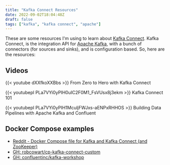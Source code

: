 ```yaml
---
title: "Kafka Connect Resources"
date: 2022-09-02T18:04:48Z
draft: false
tags: ["kafka", "kafka connect", "apache"]
---
```


These are some resources I'm using to learn about [Kafka Connect][1]. Kafka Connect, is the
integration API for [Apache Kafka][2], with a bunch of connectors (for sources and sinks), and is
configuration based. So, here are the resources:

## Videos

{{< youtube dXXfkoXXBbs >}}
From Zero to Hero with Kafka Connect

{{< youtubepl PLa7VYi0yPIH0uIC2F0M1_FsVUsx8j3ekm >}}
Kafka Connect 101

{{< youtubepl PLa7VYi0yPIH1MculjFWJxs-aENPxRHHOS >}}
Building Data Pipelines with Apache Kafka and Confluent

## Docker Compose examples

- [Reddit - Docker Compose file for Kafka and Kafka Connect (and ZooKeeper)][3]
- [GH: robcowart/cp-kafka-connect-custom][4]
- [GH: confluentinc/kafka-workshop][5]

[1]: https://docs.confluent.io/platform/current/connect/index.html
[2]: https://kafka.apache.org
[3]: https://www.reddit.com/r/apachekafka/comments/tsr9dx/docker_compose_file_for_kafka_and_kafka_connect/
[4]: https://github.com/robcowart/cp-kafka-connect-custom/blob/master/docker-compose.yml
[5]: https://github.com/confluentinc/kafka-workshop/blob/master/docker-compose.yml
